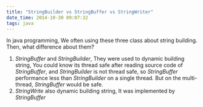```yaml
---
title: "StringBuilder vs StringBuffer vs StringWriter"
date_time: 2014-10-30 09:07:32
tags: java
---
```


In java programming, We often using these three class about string building. Then, what difference about them?

1. *StringBuffer* and *StringBuilder*, They were used to dynamic building string, You could know its thread safe after reading source code of *StringBuffer*, and *StringBuilder* is not thread safe, so *StringBuffer* performance less than *StringBuilder* on a single thread. But on the multi-thread, *StringBuffer* would be safe.
2. *StringWrite* also dynamic building string, It was implemented by *StringBuffer*
